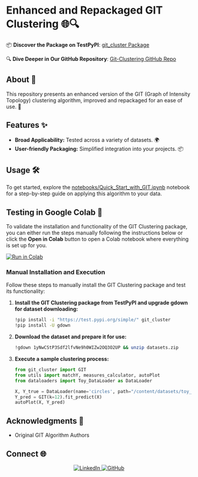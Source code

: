 # Enhanced and Repackaged GIT Clustering 🌐🔍

📦 **Discover the Package on TestPyPI**: [git_cluster Package](https://test.pypi.org/project/git_cluster/)

🔍 **Dive Deeper in Our GitHub Repository**: [Git-Clustering GitHub Repo](https://github.com/labrijisaad/Git-Clustering)

## About 📖
This repository presents an enhanced version of the GIT (Graph of Intensity Topology) clustering algorithm, improved and repackaged for an ease of use. 🚀

## Features ✨
- **Broad Applicability:** Tested across a variety of datasets. 🌍
- **User-friendly Packaging:** Simplified integration into your projects. 📦

## Usage 🛠️
To get started, explore the [notebooks/Quick_Start_with_GIT.ipynb](https://github.com/labrijisaad/Git-Clustering/blob/main/notebooks/Quick_Start_with_GIT.ipynb) notebook for a step-by-step guide on applying this algorithm to your data.

## Testing in Google Colab 🧪

To validate the installation and functionality of the GIT Clustering package, you can either run the steps manually following the instructions below or click the **Open in Colab** button to open a Colab notebook where everything is set up for you.

[![Run in Colab](https://colab.research.google.com/assets/colab-badge.svg)](https://colab.research.google.com/github/labrijisaad/Git-Clustering/blob/main/notebooks/Quick_Start_with_GIT.ipynb)

### Manual Installation and Execution
Follow these steps to manually install the GIT Clustering package and test its functionality:

1. **Install the GIT Clustering package from TestPyPI and upgrade gdown for dataset downloading:**
    ```bash
    !pip install -i "https://test.pypi.org/simple/" git_cluster
    !pip install -U gdown
    ```

2. **Download the dataset and prepare it for use:**
    ```bash
    !gdown 1yNwCStP3Sdf2lfvNe9h0WIZw2OQ3O2UP && unzip datasets.zip
    ```

3. **Execute a sample clustering process:**
    ```python
    from git_cluster import GIT
    from utils import matchY, measures_calculator, autoPlot
    from dataloaders import Toy_DataLoader as DataLoader

    X, Y_true = DataLoader(name='circles', path="/content/datasets/toy_datasets").load()
    Y_pred = GIT(k=12).fit_predict(X)
    autoPlot(X, Y_pred)
    ```

    
## Acknowledgments 🎉
- Original GIT Algorithm Authors

## Connect 🌐
<div align="center">
  <a href="https://www.linkedin.com/in/labrijisaad/">
    <img src="https://img.shields.io/badge/LinkedIn-%230077B5.svg?&style=for-the-badge&logo=linkedin&logoColor=white" alt="LinkedIn" style="margin-bottom: 5px;"/>
  </a>
  <a href="https://github.com/labrijisaad">
    <img src="https://img.shields.io/badge/GitHub-100000?style=for-the-badge&logo=github&logoColor=white" alt="GitHub" style="margin-bottom: 5px;"/>
  </a>
</div>
